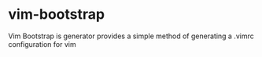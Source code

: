 vim-bootstrap
=============

Vim Bootstrap is generator provides a simple method of generating a .vimrc configuration for vim
